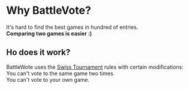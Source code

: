 # Why BattleVote?

It's hard to find the best games in hundred of entries.\
**Comparing two games is easier :)**

## Ho does it work?
BattleWote uses the [Swiss Tournament](https://en.wikipedia.org/wiki/Swiss-system_tournament) rules with certain modifications:\
You can't vote to the same game two times.\
You can't vote to your own game.
